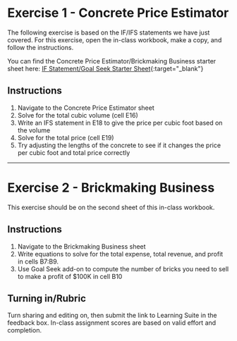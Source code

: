 # Exercise 1 - Concrete Price Estimator

The following exercise is based on the IF/IFS statements we have just covered. For this exercise, open the in-class workbook, make a copy, and follow the instructions. 

You can find the Concrete Price Estimator/Brickmaking Business starter sheet here: [IF Statement/Goal Seek Starter Sheet](https://docs.google.com/spreadsheets/d/1dRBdakgxpdWYoMZUzLZTinmhpVqI01joI3EBHkIl3ek/edit?gid=783593226#gid=783593226){:target="_blank"}

## Instructions

  1. Navigate to the Concrete Price Estimator sheet
  2. Solve for the total cubic volume (cell E16)
  3. Write an IFS statement in E18 to give the price per cubic foot based on the volume
  4. Solve for the total price (cell E19)
  5. Try adjusting the lengths of the concrete to see if it changes the price per cubic foot and total price correctly

---
# Exercise 2 - Brickmaking Business

This exercise should be on the second sheet of this in-class workbook.

## Instructions
  1. Navigate to the Brickmaking Business sheet
  2. Write equations to solve for the total expense, total revenue, and profit in cells B7:B9.
  3. Use Goal Seek add-on to compute the number of bricks you need to sell to make a profit of $100K in cell B10

## Turning in/Rubric
Turn sharing and editing on, then submit the link to Learning Suite in the feedback box. In-class assignment scores are based on valid effort and completion.
